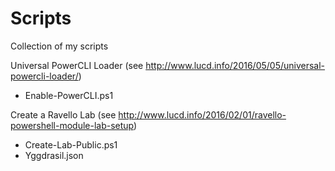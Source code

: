 # Scripts
Collection of my scripts

Universal PowerCLI Loader (see http://www.lucd.info/2016/05/05/universal-powercli-loader/)
- Enable-PowerCLI.ps1

Create a Ravello Lab (see http://www.lucd.info/2016/02/01/ravello-powershell-module-lab-setup)
- Create-Lab-Public.ps1
- Yggdrasil.json
